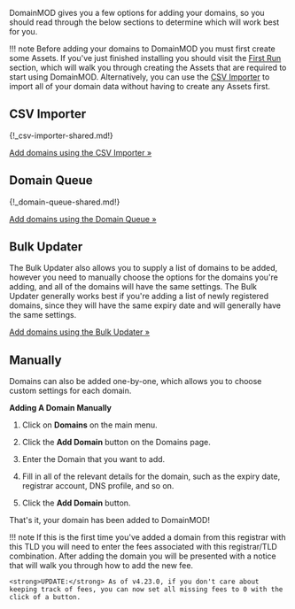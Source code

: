 DomainMOD gives you a few options for adding your domains, so you should read through the below sections to determine which will work best for you.

!!! note
    Before adding your domains to DomainMOD you must first create some Assets. If you've just finished installing you should visit the [First Run](first-run.md) section, which will walk you through creating the Assets that are required to start using DomainMOD. Alternatively, you can use the [CSV Importer](csv-importer.md) to import all of your domain data without having to create any Assets first.

CSV Importer
------------
{!_csv-importer-shared.md!}

[Add domains using the CSV Importer &raquo;](csv-importer.md)

Domain Queue
------------
{!_domain-queue-shared.md!}

[Add domains using the Domain Queue &raquo;](domain-queue.md)

Bulk Updater
------------  
The Bulk Updater also allows you to supply a list of domains to be added, however you need to manually choose the options for the domains you're adding, and all of the domains will have the same settings. The Bulk Updater generally works best if you're adding a list of newly registered domains, since they will have the same expiry date and will generally have the same settings.

[Add domains using the Bulk Updater &raquo;](bulk-updater.md) 

Manually
--------
Domains can also be added one-by-one, which allows you to choose custom settings for each domain.

**Adding A Domain Manually**

1. Click on **Domains** on the main menu.

2. Click the **Add Domain** button on the Domains page.

3. Enter the Domain that you want to add.

4. Fill in all of the relevant details for the domain, such as the expiry date, registrar account, DNS profile, and so on. 

5. Click the **Add Domain** button.

That's it, your domain has been added to DomainMOD!

!!! note
    If this is the first time you've added a domain from this registrar with this TLD you will need to enter the fees associated with this registrar/TLD combination. After adding the domain you will be presented with a notice that will walk you through how to add the new fee.
    
    <strong>UPDATE:</strong> As of v4.23.0, if you don't care about keeping track of fees, you can now set all missing fees to 0 with the click of a button.
